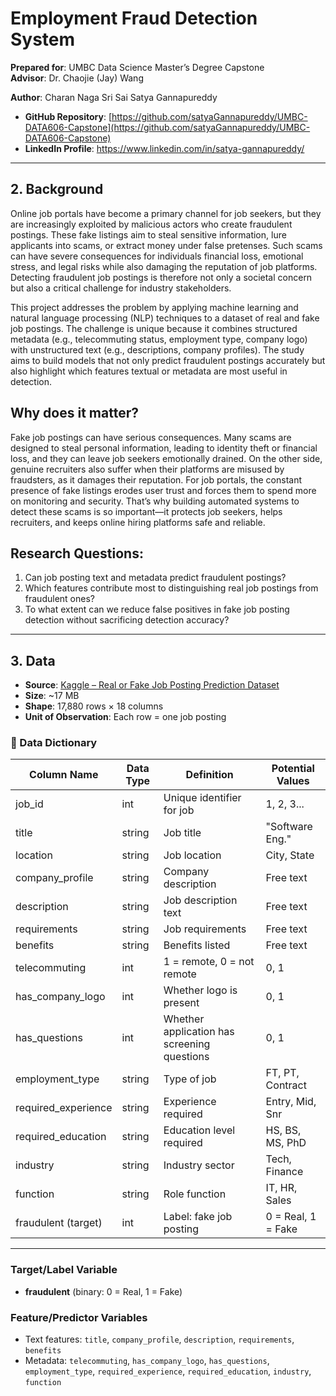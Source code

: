# Employment Fraud Detection System

**Prepared for**: UMBC Data Science Master’s Degree Capstone  
**Advisor**: Dr. Chaojie (Jay) Wang  

**Author**: Charan Naga Sri Sai Satya Gannapureddy 

- **GitHub Repository**: [https://github.com/satyaGannapureddy/UMBC-DATA606-Capstone](https://github.com/satyaGannapureddy/UMBC-DATA606-Capstone)  
- **LinkedIn Profile**: https://www.linkedin.com/in/satya-gannapureddy/
  

---

## 2. Background  

Online job portals have become a primary channel for job seekers, but they are increasingly exploited by malicious actors who create fraudulent postings. These fake listings aim to steal sensitive information, lure applicants into scams, or extract money under false pretenses. Such scams can have severe consequences for individuals financial loss, emotional stress, and legal risks while also damaging the reputation of job platforms. Detecting fraudulent job postings is therefore not only a societal concern but also a critical challenge for industry stakeholders.

This project addresses the problem by applying machine learning and natural language processing (NLP) techniques to a dataset of real and fake job postings. The challenge is unique because it combines structured metadata (e.g., telecommuting status, employment type, company logo) with unstructured text (e.g., descriptions, company profiles). The study aims to build models that not only predict fraudulent postings accurately but also highlight which features textual or metadata are most useful in detection.  

## Why does it matter?  
Fake job postings can have serious consequences. Many scams are designed to steal personal information, leading to identity theft or financial loss, and they can leave job seekers emotionally drained. On the other side, genuine recruiters also suffer when their platforms are misused by fraudsters, as it damages their reputation. For job portals, the constant presence of fake listings erodes user trust and forces them to spend more on monitoring and security. That’s why building automated systems to detect these scams is so important—it protects job seekers, helps recruiters, and keeps online hiring platforms safe and reliable. 

## Research Questions:  
1. Can job posting text and metadata predict fraudulent postings?  
2. Which features contribute most to distinguishing real job postings from fraudulent ones?
3. To what extent can we reduce false positives in fake job posting detection without sacrificing detection accuracy?  

---

## 3. Data  

- **Source**: [Kaggle – Real or Fake Job Posting Prediction Dataset](https://www.kaggle.com/datasets/shivamb/real-or-fake-fake-jobposting-prediction)  
- **Size**: ~17 MB  
- **Shape**: 17,880 rows × 18 columns  
- **Unit of Observation**: Each row = one job posting  

### 📑 Data Dictionary  

| Column Name         | Data Type | Definition                                   | Potential Values |
|----------------------|-----------|-----------------------------------------------|-----------------|
| job_id              | int       | Unique identifier for job                     | 1, 2, 3...      |
| title               | string    | Job title                                     | "Software Eng." |
| location            | string    | Job location                                  | City, State     |
| company_profile      | string    | Company description                           | Free text       |
| description         | string    | Job description text                          | Free text       |
| requirements        | string    | Job requirements                              | Free text       |
| benefits            | string    | Benefits listed                               | Free text       |
| telecommuting       | int       | 1 = remote, 0 = not remote                    | 0, 1            |
| has_company_logo    | int       | Whether logo is present                       | 0, 1            |
| has_questions       | int       | Whether application has screening questions   | 0, 1            |
| employment_type     | string    | Type of job                                   | FT, PT, Contract|
| required_experience | string    | Experience required                           | Entry, Mid, Snr |
| required_education  | string    | Education level required                      | HS, BS, MS, PhD |
| industry            | string    | Industry sector                               | Tech, Finance   |
| function            | string    | Role function                                 | IT, HR, Sales   |
| fraudulent (target) | int       | Label: fake job posting                       | 0 = Real, 1 = Fake |

---

### Target/Label Variable
- **fraudulent** (binary: 0 = Real, 1 = Fake)

### Feature/Predictor Variables
- Text features: `title`, `company_profile`, `description`, `requirements`, `benefits`  
- Metadata: `telecommuting`, `has_company_logo`, `has_questions`, `employment_type`, `required_experience`, `required_education`, `industry`, `function`  


